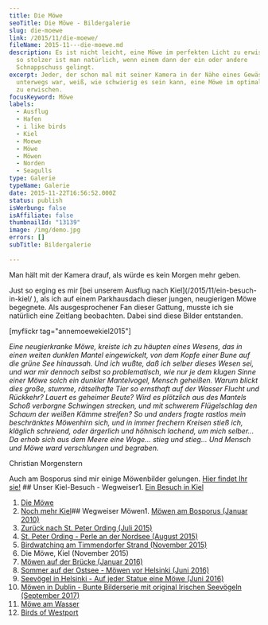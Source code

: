 ```yaml
---
title: Die Möwe
seoTitle: Die Möwe - Bildergalerie
slug: die-moewe
link: /2015/11/die-moewe/
fileName: 2015-11---die-moewe.md
description: Es ist nicht leicht, eine Möwe im perfekten Licht zu erwischen. Um
  so stolzer ist man natürlich, wenn einem dann der ein oder andere
  Schnappschuss gelingt.
excerpt: Jeder, der schon mal mit seiner Kamera in der Nähe eines Gewässers
  unterwegs war, weiß, wie schwierig es sein kann, eine Möwe im optimalen Licht
  zu erwischen.
focusKeyword: Möwe
labels:
  - Ausflug
  - Hafen
  - i like birds
  - Kiel
  - Moewe
  - Möwe
  - Möwen
  - Norden
  - Seagulls
type: Galerie
typeName: Galerie
date: 2015-11-22T16:56:52.000Z
status: publish
isWerbung: false
isAffiliate: false
thumbnailId: "13139"
image: /img/demo.jpg
errors: []
subTitle: Bildergalerie
  
---
```


Man hält mit der Kamera drauf, als würde es kein Morgen mehr geben.

Just so erging es mir [bei unserem Ausflug nach
Kiel](/2015/11/ein-besuch-in-kiel/ ‎), als ich auf einem Parkhausdach dieser
jungen, neugierigen Möwe begegnete. Als ausgesprochener Fan dieser Gattung,
musste ich sie natürlich eine Zeitlang beobachten. Dabei sind diese Bilder
entstanden.

[myflickr tag="annemoewekiel2015"]

_Eine neugierkranke Möwe,_ _kreiste ich zu häupten eines_ _Wesens, das in einen
weiten_ _dunklen Mantel eingewickelt,_ _von dem Kopfe einer Bune_ _auf die grüne
See hinaussah._ _Und ich wußte, daß ich selber_ _dieses Wesen sei, und war mir_
_dennoch selbst so problematisch,_ _wie nur je dem klugen Sinne_ _einer Möwe
solch ein dunkler_ _Mantelvogel, Mensch geheißen._ _Warum blickt dies große,
stumme,_ _rätselhafte Tier so ernsthaft_ _auf der Wasser Flucht und Rückkehr?_
_Lauert es geheimer Beute?_ _Wird es plötzlich aus des Mantels_ _Schoß verborgne
Schwingen strecken,_ _und mit schwerem Flügelschlag den_ _Schaum der weißen
Kämme streifen?_ _So und anders fragte rastlos_ _mein beschränktes Möwenhirn
sich,_ _und in immer frechern Kreisen_ _stieß ich, kläglich schreiend, oder_
_ärgerlich und höhnisch lachend,_ _um mich selber... Da erhob sich_ _aus dem
Meere eine Woge..._ _stieg und stieg... Und Mensch und Möwe_ _ward verschlungen
und begraben._

Christian Morgenstern

Auch am Bosporus sind mir einige Möwenbilder gelungen.
[Hier findet Ihr sie!](/2010/01/moewen-am-bosporus/) ## Unser Kiel-Besuch -
Wegweiser1. [Ein Besuch in Kiel](/2015/11/ein-besuch-in-kiel/)

1.  [Die Möwe](/2015/11/die-moewe/)
1.  [Noch mehr Kiel](/2015/11/noch-mehr-kiel/)## Wegweiser Möwen1.
    [Möwen am Bosporus (Januar 2010)](/2010/01/moewen-am-bosporus/)
1.  [Zurück nach St. Peter Ording (Juli 2015)](/2015/07/zurueck-nach-st-peter-ording/)
1.  [St. Peter Ording - Perle an der Nordsee (August 2015)](/2015/08/st-peter-ording/)
1.  [Birdwatching am Timmendorfer Strand (November 2015)](/2015/11/birdwatching-am-timmendorfer-strand/)
1.  Die Möwe, Kiel (November 2015)
1.  [Möwen auf der Brücke (Januar 2016)](/2016/01/moewen-auf-der-bruecke/)
1.  [Sommer auf der Ostsee - Möwen vor Helsinki (Juni 2016)](/2016/07/sommer-auf-der-ostsee-travemuende-helsinki/)
1.  [Seevögel in Helsinki - Auf jeder Statue eine Möwe (Juni 2016)](/2016/08/auf-jeder-statue-eine-moewe/)
1.  [Möwen in Dublin - Bunte Bilderserie mit original Irischen Seevögeln (September 2017)](/2017/10/moewen-in-dublin/)
1.  [Möwe am Wasser](/2018/01/moewe-am-wasser/)
1.  [Birds of Westport](/2018/05/birds-of-westport/)

  